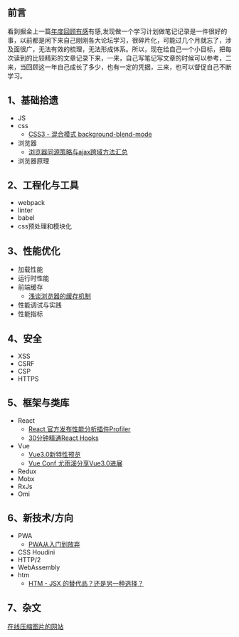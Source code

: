 ## 前言

看到掘金上一篇[年度回顾有感](https://juejin.im/post/5bdfb387e51d452c8e0aa902)有感,发现做一个学习计划做笔记记录是一件很好的事，以前都是闲下来自己刚刚各大论坛学习，很碎片化，可能过几个月就忘了，涉及面很广，无法有效的梳理，无法形成体系。所以，现在给自己一个小目标，把每次读到的比较精彩的文章记录下来，一来，自己写笔记写文章的时候可以参考，二来，当回顾这一年自己成长了多少，也有一定的凭据，三来，也可以督促自己不断学习。

## 1、基础拾遗
- JS
- css
  - [CSS3 - 混合模式 background-blend-mode](https://juejin.im/post/5b13b9d66fb9a01e80784413)
- 浏览器
  - [浏览器同源策略与ajax跨域方法汇总](https://www.jianshu.com/p/438183ddcea8)
- 浏览器原理
## 2、工程化与工具
- webpack
- linter
- babel
- css预处理和模块化

## 3、性能优化
- 加载性能
- 运行时性能
- 前端缓存
  - [浅谈浏览器的缓存机制](https://github.com/asyalas/blog/blob/master/2018/blog/%E6%B5%85%E8%B0%88%E6%B5%8F%E8%A7%88%E5%99%A8%E7%9A%84%E7%BC%93%E5%AD%98%E6%9C%BA%E5%88%B6.md)
- 性能调试与实践
- 性能指标

## 4、安全
- XSS
- CSRF
- CSP
- HTTPS


## 5、框架与类库
- React
  - [React 官方发布性能分析插件Profiler](https://mp.weixin.qq.com/s?__biz=MzU0Nzk1MTg5OA==&mid=2247483677&idx=1&sn=ee0367c03284c27087fdd5cce694c0b4&chksm=fb47c568cc304c7e4505e720e1e3e315d245e7abc6633dd8d36ecd6be2727eb6f21cf34a7067&mpshare=1&scene=1&srcid=0919j3XsxPzQljesGnLd39FN&rd2werd=1#wechat_)
  - [30分钟精通React Hooks](https://juejin.im/post/5be3ea136fb9a049f9121014)
- Vue
  - [Vue3.0新特性预览](https://juejin.im/post/5bf52f5af265da616b1055b7)
  - [Vue Conf 尤雨溪分享Vue3.0进展](https://mp.weixin.qq.com/s/W36opjFlnXMD0JJUSQbSlg)
- Redux
- Mobx
- RxJs
- Omi

## 6、新技术/方向

- PWA
  - [PWA从入门到放弃](https://github.com/asyalas/blog/blob/master/2018/blog/PWA%E4%BB%8E%E5%85%A5%E9%97%A8%E5%88%B0%E6%94%BE%E5%BC%83.md)
- CSS Houdini
- HTTP/2
- WebAssembly
- htm
  - [HTM - JSX 的替代品？还是另一种选择？](https://juejin.im/post/5bf61169f265da614e2bb7ae)

## 7、杂文
[在线压缩图片的网站](https://squoosh.app/)